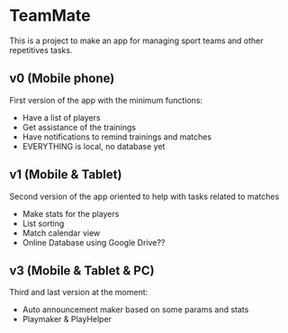 # TeamMate
This is a project to make an app for managing sport teams and other repetitives tasks.
## v0 (Mobile phone)
First version of the app with the minimum functions:
* Have a list of players
* Get assistance of the trainings
* Have notifications to remind trainings and matches
* EVERYTHING is local, no database yet

## v1 (Mobile & Tablet)
Second version of the app oriented to help with tasks related to matches
* Make stats for the players
* List sorting
* Match calendar view
* Online Database using Google Drive??

## v3 (Mobile & Tablet & PC)
Third and last version at the moment:
* Auto announcement maker based on some params and stats
* Playmaker & PlayHelper
